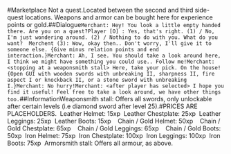 #Marketplace Not a quest.Located between the second and third side-quest locations. Weapons and armor can be bought here for experience points or gold.##Dialogue```Merchant: Hey! You look a little empty handed there. Are you on a quest?Player [O] : Yes, that's right. (1) / No, I'm just wondering around. (2) / Nothing to do with you. What do you want?  Merchent (3): Wow, okay then.. Don't worry, I'll give it to someone else. {Give minus relation points and end interaction.}Merchant: Ah, I see. You should take a look around here, I think we might have something you could use.. Follow me!Merchant: <stopping at a weaponsmith stall> Here, take your pick. On the house! {Open GUI with wooden swords with unbreaking II, sharpness II, fire aspect I or knockback II, or a stone sword with unbreaking I.}Merchant: No hurry!Merchant: <after player has selected> I hope you find it useful! Feel free to take a look around, we have other things too.```##InformationWeaponsmith stall: Offers all swords, only unlockable after certain levels (i.e diamond sword after level 25).#PRICES ARE PLACEHOLDERS.  Leather Helmet: 15xp  Leather Chestplate: 25xp  Leather Leggings: 25xp  Leather Boots: 15xp    Chain / Gold Helmet: 50xp    Chain / Gold Chestplate: 65xp    Chain / Gold Leggings: 65xp    Chain / Gold Boots: 50xp  Iron Helmet: 75xp  Iron Chestplate: 100xp  Iron Leggings: 100xp  Iron Boots: 75xp  Armorsmith stall: Offers all armour, as above.
